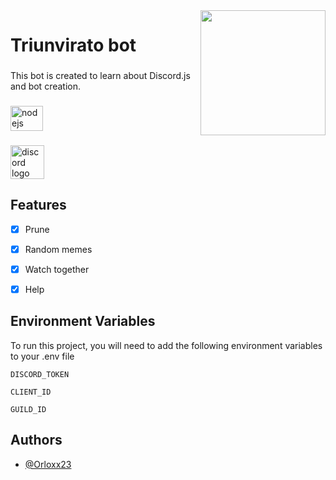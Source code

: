 <img align="right" height="200" src="https://i.imgur.com/C2ZE4ID.jpg"  />

###

<h1 align="left">Triunvirato bot</h1>

###

<p align="left">This bot is created to learn about Discord.js and bot creation.</p>

###

<div align="left">
  <img src="https://cdn.jsdelivr.net/gh/devicons/devicon/icons/nodejs/nodejs-original.svg" height="40" width="52" alt="nodejs logo"  />
</div>

###

<div align="left">
  <a href="https://discord.gg/nFuKjrGUqs" target="_blank">
    <img src="https://img.shields.io/static/v1?message=Discord&logo=discord&label=&color=7289DA&logoColor=white&labelColor=&style=for-the-badge" height="54" alt="discord logo"  />
  </a>
</div>

###

## Features

- [x] Prune
- [x] Random memes
- [x] Watch together
- [x] Help


## Environment Variables

To run this project, you will need to add the following environment variables to your .env file

`DISCORD_TOKEN`

`CLIENT_ID`

`GUILD_ID`


## Authors

- [@Orloxx23](https://github.com/Orloxx23)
